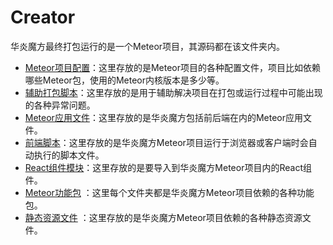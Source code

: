 # Creator

华炎魔方最终打包运行的是一个Meteor项目，其源码都在该文件夹内。

- [Meteor项目配置](/.meteor/README.md)：这里存放的是Meteor项目的各种配置文件，项目比如依赖哪些Meteor包，使用的Meteor内核版本是多少等。
- [辅助打包脚本](/.scripts/README.md)：这里存放的是用于辅助解决项目在打包或运行过程中可能出现的各种异常问题。
- [Meteor应用文件](/app/README.md)：这里存放的是华炎魔方包括前后端在内的Meteor应用文件。
- [前端脚本](/client/README.md)：这里存放的是华炎魔方Meteor项目运行于浏览器或客户端时会自动执行的脚本文件。
- [React组件模块](/imports/README.md)：这里存放的是要导入到华炎魔方Meteor项目内的React组件。
- [Meteor功能包](/packages/README.md) ：这里每个文件夹都是华炎魔方Meteor项目依赖的各种功能包。
- [静态资源文件](/public/README.md) ：这里存放的是华炎魔方Meteor项目依赖的各种静态资源文件。
